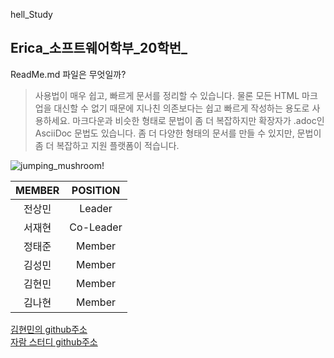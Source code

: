 hell_Study
## Erica_소프트웨어학부_20학번_

ReadMe.md 파일은 무엇일까?

>사용법이 매우 쉽고, 빠르게 문서를 정리할 수 있습니다.
>물론 모든 HTML 마크업을 대신할 수 없기 때문에 지나친 의존보다는 쉽고 빠르게 작성하는 용도로 사용하세요.
>마크다운과 비슷한 형태로 문법이 좀 더 복잡하지만 확장자가 .adoc인 AsciiDoc 문법도 있습니다. 좀 더 다양한 형태의 문서를 만들 수 있지만, 문법이 좀 더 복잡하고 지원 플랫폼이 적습니다.

![jumping_mushroom!]( https://gif5jvqbd.fmkorea.com/files/attach/new/20190708/486616/1956694222/1972227895/82ac9b16f1e2dc56875cd56263abaf64.gif)

|MEMBER|POSITION|
|:----:|:----:|
|전상민|Leader|
|서재현|Co-Leader|
|정태준|Member|
|김성민|Member|
|김현민|Member| 
|김나현|Member|


[김현민의 github주소](https://github.com/khmrang2?tab=repositories)   
[자람 스터디 github주소](https://github.com/QKRM/JARAM_study)
